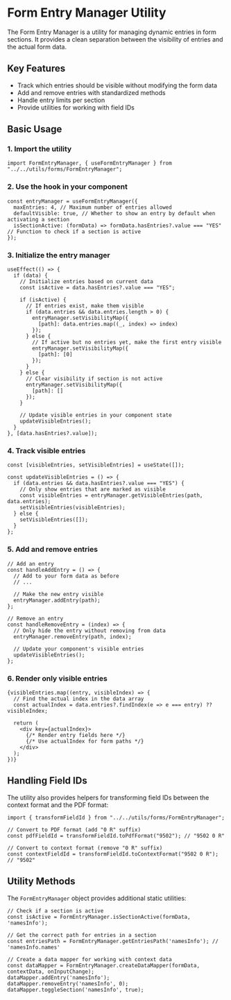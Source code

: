 # Form Entry Manager Utility

The Form Entry Manager is a utility for managing dynamic entries in form sections. It provides a clean separation between the visibility of entries and the actual form data.

## Key Features

- Track which entries should be visible without modifying the form data
- Add and remove entries with standardized methods
- Handle entry limits per section
- Provide utilities for working with field IDs

## Basic Usage

### 1. Import the utility

```tsx
import FormEntryManager, { useFormEntryManager } from "../../utils/forms/FormEntryManager";
```

### 2. Use the hook in your component

```tsx
const entryManager = useFormEntryManager({
  maxEntries: 4, // Maximum number of entries allowed
  defaultVisible: true, // Whether to show an entry by default when activating a section
  isSectionActive: (formData) => formData.hasEntries?.value === "YES" // Function to check if a section is active
});
```

### 3. Initialize the entry manager

```tsx
useEffect(() => {
  if (data) {
    // Initialize entries based on current data
    const isActive = data.hasEntries?.value === "YES";
    
    if (isActive) {
      // If entries exist, make them visible
      if (data.entries && data.entries.length > 0) {
        entryManager.setVisibilityMap({
          [path]: data.entries.map((_, index) => index)
        });
      } else {
        // If active but no entries yet, make the first entry visible
        entryManager.setVisibilityMap({
          [path]: [0]
        });
      }
    } else {
      // Clear visibility if section is not active
      entryManager.setVisibilityMap({
        [path]: []
      });
    }
    
    // Update visible entries in your component state
    updateVisibleEntries();
  }
}, [data.hasEntries?.value]);
```

### 4. Track visible entries

```tsx
const [visibleEntries, setVisibleEntries] = useState([]);

const updateVisibleEntries = () => {
  if (data.entries && data.hasEntries?.value === "YES") {
    // Only show entries that are marked as visible
    const visibleEntries = entryManager.getVisibleEntries(path, data.entries);
    setVisibleEntries(visibleEntries);
  } else {
    setVisibleEntries([]);
  }
};
```

### 5. Add and remove entries

```tsx
// Add an entry
const handleAddEntry = () => {
  // Add to your form data as before
  // ...
  
  // Make the new entry visible
  entryManager.addEntry(path);
};

// Remove an entry
const handleRemoveEntry = (index) => {
  // Only hide the entry without removing from data
  entryManager.removeEntry(path, index);
  
  // Update your component's visible entries
  updateVisibleEntries();
};
```

### 6. Render only visible entries

```tsx
{visibleEntries.map((entry, visibleIndex) => {
  // Find the actual index in the data array
  const actualIndex = data.entries?.findIndex(e => e === entry) ?? visibleIndex;
  
  return (
    <div key={actualIndex}>
      {/* Render entry fields here */}
      {/* Use actualIndex for form paths */}
    </div>
  );
})}
```

## Handling Field IDs

The utility also provides helpers for transforming field IDs between the context format and the PDF format:

```tsx
import { transformFieldId } from "../../utils/forms/FormEntryManager";

// Convert to PDF format (add "0 R" suffix)
const pdfFieldId = transformFieldId.toPdfFormat("9502"); // "9502 0 R"

// Convert to context format (remove "0 R" suffix)
const contextFieldId = transformFieldId.toContextFormat("9502 0 R"); // "9502"
```

## Utility Methods

The `FormEntryManager` object provides additional static utilities:

```tsx
// Check if a section is active
const isActive = FormEntryManager.isSectionActive(formData, 'namesInfo');

// Get the correct path for entries in a section
const entriesPath = FormEntryManager.getEntriesPath('namesInfo'); // 'namesInfo.names'

// Create a data mapper for working with context data
const dataMapper = FormEntryManager.createDataMapper(formData, contextData, onInputChange);
dataMapper.addEntry('namesInfo');
dataMapper.removeEntry('namesInfo', 0);
dataMapper.toggleSection('namesInfo', true);
``` 